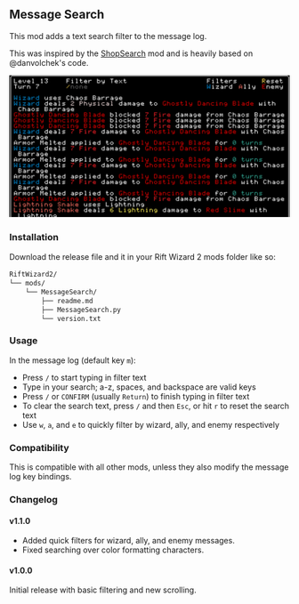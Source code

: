 ## Message Search

This mod adds a text search filter to the message log.

This was inspired by the
[ShopSearch](https://codeberg.org/danvolchek/rift-wizard-2-mods/src/branch/main/ShopSearch) mod and
is heavily based on @danvolchek's code.

![](message_search_demo.gif)

### Installation

Download the release file and it in your Rift Wizard 2 mods folder like so:
```
RiftWizard2/
└── mods/
    └── MessageSearch/
        ├── readme.md
        ├── MessageSearch.py
        └── version.txt
```

### Usage

In the message log (default key `m`):
- Press `/` to start typing in filter text
- Type in your search; a-z, spaces, and backspace are valid keys
- Press `/` or `CONFIRM` (usually `Return`) to finish typing in filter text
- To clear the search text, press `/` and then `Esc`, or hit `r` to reset the search text
- Use `w`, `a`, and `e` to quickly filter by wizard, ally, and enemy respectively

### Compatibility

This is compatible with all other mods, unless they also modify the message log key bindings.

### Changelog

#### v1.1.0

- Added quick filters for wizard, ally, and enemy messages.
- Fixed searching over color formatting characters.

#### v1.0.0

Initial release with basic filtering and new scrolling.
